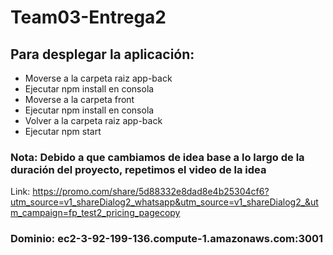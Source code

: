 # Team03-Entrega2

## Para desplegar la aplicación:
- Moverse a la carpeta raiz app-back
- Ejecutar npm install en consola
- Moverse a la carpeta front
- Ejecutar npm install en consola
- Volver a la carpeta raiz app-back
- Ejecutar npm start
    
### Nota: Debido a que cambiamos de idea base a lo largo de la duración del proyecto, repetimos el video de la idea
Link: https://promo.com/share/5d88332e8dad8e4b25304cf6?utm_source=v1_shareDialog2_whatsapp&utm_source=v1_shareDialog2_&utm_campaign=fp_test2_pricing_pagecopy

### Dominio: ec2-3-92-199-136.compute-1.amazonaws.com:3001
